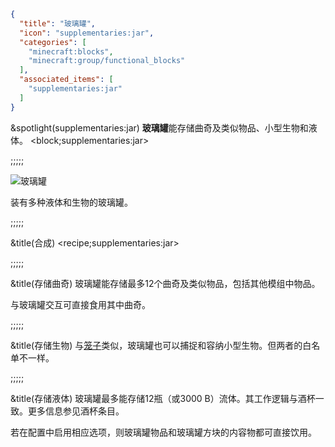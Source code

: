 ```json
{
  "title": "玻璃罐",
  "icon": "supplementaries:jar",
  "categories": [
    "minecraft:blocks",
    "minecraft:group/functional_blocks"
  ],
  "associated_items": [
    "supplementaries:jar"
  ]
}
```

&spotlight(supplementaries:jar)
**玻璃罐**能存储曲奇及类似物品、小型生物和液体。
<block;supplementaries:jar>

;;;;;

![玻璃罐](supplementaries:textures/gui/image/jars.png,fit)

装有多种液体和生物的玻璃罐。

;;;;;

&title(合成)
<recipe;supplementaries:jar>

;;;;;

&title(存储曲奇)
玻璃罐能存储最多12个曲奇及类似物品，包括其他模组中物品。


与玻璃罐交互可直接食用其中曲奇。

;;;;;

&title(存储生物)
与[笼子](^supplementaries:cage)类似，玻璃罐也可以捕捉和容纳小型生物。但两者的白名单不一样。

;;;;;

&title(存储液体)
玻璃罐最多能存储12瓶（或3000 B）流体。其工作逻辑与酒杯一致。更多信息参见酒杯条目。


若在配置中启用相应选项，则玻璃罐物品和玻璃罐方块的内容物都可直接饮用。
